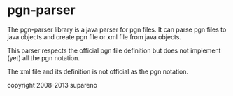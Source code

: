 pgn-parser
==========

The pgn-parser library is a java parser for pgn files.
It can parse pgn files to java objects and create pgn file or xml file from java objects.

This parser respects the official pgn file definition but does not implement (yet) all the pgn 
notation.

The xml file and its definition is not official as the pgn notation. 


copyright 2008-2013 supareno